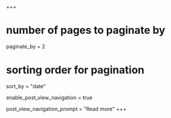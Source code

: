 +++
# number of pages to paginate by
paginate_by = 2

# sorting order for pagination
sort_by = "date"

enable_post_view_navigation = true

post_view_navigation_prompt = "Read more"
+++